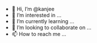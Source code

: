 - 👋 Hi, I’m @kanjee
- 👀 I’m interested in ...
- 🌱 I’m currently learning ...
- 💞️ I’m looking to collaborate on ...
- 📫 How to reach me ...

<!---
kanjee/kanjee is a ✨ special ✨ repository because its `README.md` (this file) appears on your GitHub profile.
You can click the Preview link to take a look at your changes.
--->
